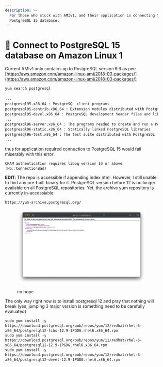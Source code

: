 ```yaml
---
description: >-
  For those who stuck with AMIv1, and their application is connecting to a
  PostgreSQL 15 database.
---
```


# 🐘 Connect to PostgreSQL 15 database on Amazon Linux 1

Current AMIv1 only contains up to PostgreSQL version 9.6 as per: [https://aws.amazon.com/amazon-linux-ami/2018-03-packages/](https://aws.amazon.com/amazon-linux-ami/2018-03-packages/)

```bash
yum search postgresql

...
postgresql95.x86_64 : PostgreSQL client programs
postgresql95-contrib.x86_64 : Extension modules distributed with PostgreSQL
postgresql95-devel.x86_64 : PostgreSQL development header files and libraries
...
postgresql96-server.x86_64 : The programs needed to create and run a PostgreSQL server
postgresql96-static.x86_64 : Statically linked PostgreSQL libraries
postgresql96-test.x86_64 : The test suite distributed with PostgreSQL
...
```

thus for application required connection to PostgreSQL 15 would fail miserably with this error:

```
CRAM authentication requires libpq version 10 or above (PG::ConnectionBad)
```

**EDIT**: The repo is accessible if appending index.html. However, I still unable to find any pre-built binary for it. PostgreSQL version before 12 is no longer available on all PostgreSQL repositories. Yet, the archive yum repository is currently in-accessiable:

```
https://yum-archive.postgresql.org/
```

<figure><img src=".gitbook/assets/image (3).png" alt=""><figcaption><p>no hope</p></figcaption></figure>

The only way right now is to install postgresql 12 and pray that nothing will break (yes, jumping 3 major version is something need to be carefully evaluated)

```
sudo yum install -y https://download.postgresql.org/pub/repos/yum/12/redhat/rhel-6-x86_64/postgresql12-libs-12.9-1PGDG.rhel6.x86_64.rpm
sudo yum install -y https://download.postgresql.org/pub/repos/yum/12/redhat/rhel-6-x86_64/postgresql12-12.9-1PGDG.rhel6.x86_64.rpm
sudo yum install -y https://download.postgresql.org/pub/repos/yum/12/redhat/rhel-6-x86_64/postgresql12-devel-12.9-1PGDG.rhel6.x86_64.rpm
```
